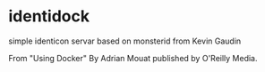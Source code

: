 identidock
=========
simple identicon servar based on monsterid from Kevin Gaudin

From "Using Docker" By Adrian Mouat published by O'Reilly Media.
